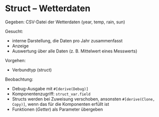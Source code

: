 # Struct – Wetterdaten

Gegeben: CSV-Datei der Wetterdaten (year, temp, rain, sun)

Gesucht:
- interne Darstellung, die Daten pro Jahr zusammenfasst
- Anzeige
- Auswertung über alle Daten (z. B. Mittelwert eines Messwerts)

Vorgehen:
- Verbundtyp (struct)

Beobachtung:
- Debug-Ausgabe mit `#[derive(Debug)]`
- Komponentenzugriff: `struct_var.field`
- Structs werden bei Zuweisung verschoben,
  ansonsten `#[derive(Clone, Copy)]`, wenn das für die Komponenten
  erfüllt ist
- Funktionen (*Getter*) als Parameter übergeben
